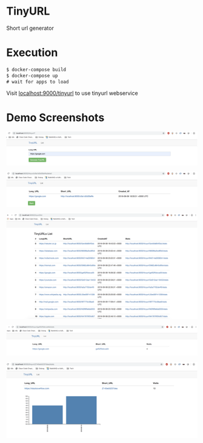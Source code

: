 # TinyURL

Short url generator

# Execution

```
$ docker-compose build 
$ docker-compose up
# wait for apps to load
```

Visit [localhost:9000/tinyurl](http://localhost:9000/tinyurl) to use tinyurl webservice

# Demo Screenshots

<kbd>![demo1](https://github.com/nitinpatil1992/tinyurl/blob/master/images/demo1.png)</kbd>

<kbd>![demo2](https://github.com/nitinpatil1992/tinyurl/blob/master/images/demo2.png)</kbd>

<kbd>![demo3](https://github.com/nitinpatil1992/tinyurl/blob/master/images/demo3.png)</kbd>

<kbd>![demo4](https://github.com/nitinpatil1992/tinyurl/blob/master/images/demo4.png)</kbd>

<kbd>![demo4](https://github.com/nitinpatil1992/tinyurl/blob/master/images/demo5.png)</kbd>
